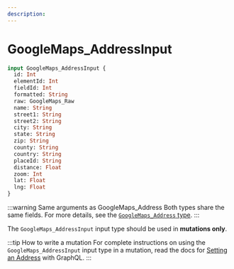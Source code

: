 ```yaml
---
description:
---
```


# GoogleMaps_AddressInput

```graphql
input GoogleMaps_AddressInput {
  id: Int
  elementId: Int
  fieldId: Int
  formatted: String
  raw: GoogleMaps_Raw
  name: String
  street1: String
  street2: String
  city: String
  state: String
  zip: String
  county: String
  country: String
  placeId: String
  distance: Float
  zoom: Int
  lat: Float
  lng: Float
}
```

:::warning Same arguments as GoogleMaps_Address
Both types share the same fields. For more details, see the [`GoogleMaps_Address` type](/graphql/types/address/).
:::

The `GoogleMaps_AddressInput` input type should be used in **mutations only**.

:::tip How to write a mutation 
For complete instructions on using the `GoogleMaps_AddressInput` input type in a mutation, read the docs for [Setting an Address](/address-field/graphql/#setting-an-address) with GraphQL.
:::

